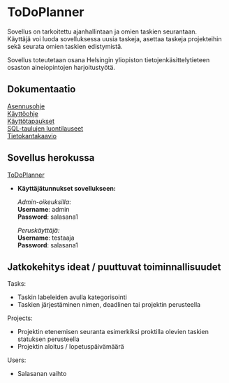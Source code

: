 # ToDoPlanner

Sovellus on tarkoitettu ajanhallintaan ja omien taskien seurantaan.  
Käyttäjä voi luoda sovelluksessa uusia taskeja, asettaa taskeja projekteihin sekä seurata omien taskien edistymistä.  

Sovellus toteutetaan osana Helsingin yliopiston tietojenkäsittelytieteen osaston aineiopintojen harjoitustyötä.

## Dokumentaatio
[Asennusohje](https://github.com/Patrieli/ToDoPlanner/blob/master/documentation/asennusohje.md)  
[Käyttöohje](https://github.com/Patrieli/ToDoPlanner/blob/master/documentation/kayttoohje.md)  
[Käyttötapaukset](https://github.com/Patrieli/ToDoPlanner/blob/master/documentation/k%C3%A4ytt%C3%B6tapaukset.md)  
[SQL-taulujen luontilauseet](https://github.com/Patrieli/ToDoPlanner/blob/master/documentation/taulujenluontiskriptit.md)  
[Tietokantakaavio](https://github.com/Patrieli/ToDoPlanner/blob/master/documentation/pictures/tietokantakaavio.jpg) 


## Sovellus herokussa
[ToDoPlanner](https://todoplanneri.herokuapp.com/)

- **Käyttäjätunnukset sovellukseen:**  

	 *Admin-oikeuksilla*:  
  **Username**: admin  
  **Password**: salasana1  

	*Peruskäyttäjä:*  
  **Username**: testaaja  
  **Password**: salasana1  

## Jatkokehitys ideat / puuttuvat toiminnallisuudet  
Tasks:  
- Taskin labeleiden avulla kategorisointi  
- Taskien järjestäminen nimen, deadlinen tai projektin perusteella  

Projects:  
- Projektin etenemisen seuranta esimerkiksi proktilla olevien taskien statuksen perusteella  
- Projektin aloitus / lopetuspäivämäärä  

Users:
- Salasanan vaihto  
